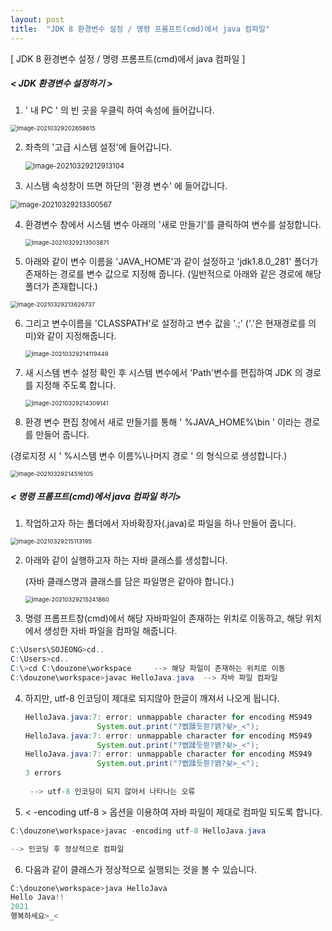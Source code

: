 ```yaml
---
layout: post
title:  "JDK 8 환경변수 설정 / 명령 프롬프트(cmd)에서 java 컴파일"
---
```




[ JDK 8 환경변수 설정 / 명령 프롬프트(cmd)에서 java 컴파일 ]





##### < JDK 환경변수 설정하기 >





1. ' 내 PC ' 의 빈 곳을 우클릭 하여 속성에 들어갑니다.  

<img src="C:\Users\SOJEONG\AppData\Roaming\Typora\typora-user-images\image-20210329202658615.png" alt="image-20210329202658615" style="zoom: 67%;" />











2. 좌측의 '고급 시스템 설정'에 들어갑니다.

   <img src="C:\Users\SOJEONG\AppData\Roaming\Typora\typora-user-images\image-20210329212913104.png" alt="image-20210329212913104" style="zoom: 80%;" />











3. 시스템 속성창이 뜨면 하단의 '환경 변수' 에 들어갑니다.

<img src="C:\Users\SOJEONG\AppData\Roaming\Typora\typora-user-images\image-20210329213300567.png" alt="image-20210329213300567" style="zoom: 80%;" />











4. 환경변수 창에서  시스템 변수 아래의 '새로 만들기'를  클릭하여 변수를 설정합니다.

   <img src="C:\Users\SOJEONG\AppData\Roaming\Typora\typora-user-images\image-20210329213503871.png" alt="image-20210329213503871" style="zoom: 67%;" />











5. 아래와 같이 변수 이름을 'JAVA_HOME'과 같이 설정하고 'jdk1.8.0_281' 폴더가 존재하는 경로를 변수 값으로 지정해 줍니다. (일반적으로 아래와 같은 경로에 해당 폴더가 존재합니다.)

<img src="C:\Users\SOJEONG\AppData\Roaming\Typora\typora-user-images\image-20210329213626737.png" alt="image-20210329213626737" style="zoom: 67%;" />











6. 그리고 변수이름을 'CLASSPATH'로 설정하고 변수 값을 '.;' ('.'은 현재경로를 의미)와 같이 지정해줍니다.

   <img src="C:\Users\SOJEONG\AppData\Roaming\Typora\typora-user-images\image-20210329214119449.png" alt="image-20210329214119449" style="zoom:67%;" />











7. 새 시스템 변수 설정 확인 후 시스템 변수에서 'Path'변수를 편집하여 JDK 의 경로를 지정해 주도록 합니다.

   <img src="C:\Users\SOJEONG\AppData\Roaming\Typora\typora-user-images\image-20210329214309141.png" alt="image-20210329214309141" style="zoom:67%;" />











8.  환경 변수 편집 창에서 새로 만들기를 통해 ' %JAVA_HOME%\bin ' 이라는 경로를 만들어 줍니다.

   (경로지정 시 ' %시스템 변수 이름%\나머지 경로 ' 의 형식으로 생성합니다.)

<img src="C:\Users\SOJEONG\AppData\Roaming\Typora\typora-user-images\image-20210329214516105.png" alt="image-20210329214516105" style="zoom:67%;" />













##### < 명령 프롬프트(cmd)에서 java 컴파일 하기>





1. 작업하고자 하는 폴더에서 자바확장자(.java)로 파일을 하나 만들어 줍니다. 

<img src="C:\Users\SOJEONG\AppData\Roaming\Typora\typora-user-images\image-20210329215113195.png" alt="image-20210329215113195" style="zoom: 67%;" />















2. 아래와 같이 실행하고자 하는 자바 클래스를 생성합니다. 

   (자바 클래스명과 클래스를 담은 파일명은 같아야 합니다.)

   <img src="C:\Users\SOJEONG\AppData\Roaming\Typora\typora-user-images\image-20210329215241860.png" alt="image-20210329215241860" style="zoom:67%;" />















3. 명령 프롬프트창(cmd)에서 해당 자바파일이 존재하는 위치로 이동하고, 해당 위치에서 생성한 자바 파일을 컴파일 해줍니다.

```java
C:\Users\SOJEONG>cd..    
C:\Users>cd..
C:\>cd C:\douzone\workspace     --> 해당 파일이 존재하는 위치로 이동
C:\douzone\workspace>javac HelloJava.java  --> 자바 파일 컴파일
```









4. 하지만, utf-8 인코딩이 제대로 되지않아 한글이 깨져서 나오게 됩니다.

   ```java
   HelloJava.java:7: error: unmappable character for encoding MS949  
                   System.out.print("?뻾蹂듯븯?꽭?슂>_<");  
   HelloJava.java:7: error: unmappable character for encoding MS949
                   System.out.print("?뻾蹂듯븯?꽭?슂>_<");     
   HelloJava.java:7: error: unmappable character for encoding MS949
                   System.out.print("?뻾蹂듯븯?꽭?슂>_<");       
   3 errors    
    
    --> utf-8 인코딩이 되지 않아서 나타나는 오류    
   ```









5. < -encoding utf-8 > 옵션을 이용하여 자바 파일이 제대로 컴파일 되도록 합니다.

```java
C:\douzone\workspace>javac -encoding utf-8 HelloJava.java 

--> 인코딩 후 정상적으로 컴파일  
```









6. 다음과 같이 클래스가 정상적으로 실행되는 것을 볼 수 있습니다.

```java
C:\douzone\workspace>java HelloJava
Hello Java!!
2021
행복하세요>_<       
```
